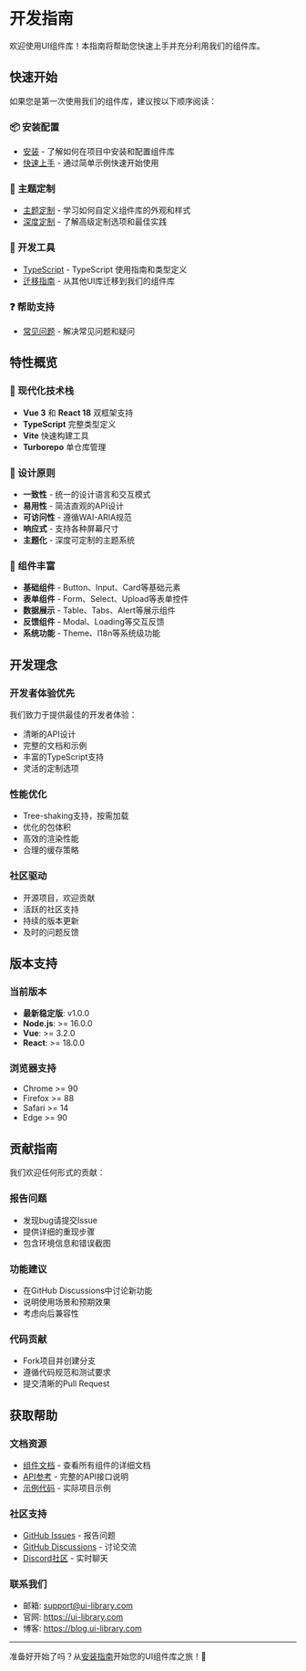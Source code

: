 # 开发指南

欢迎使用UI组件库！本指南将帮助您快速上手并充分利用我们的组件库。

## 快速开始

如果您是第一次使用我们的组件库，建议按以下顺序阅读：

### 📦 安装配置
- [安装](/guide/installation) - 了解如何在项目中安装和配置组件库
- [快速上手](/guide/quick-start) - 通过简单示例快速开始使用

### 🎨 主题定制
- [主题定制](/guide/theming) - 学习如何自定义组件库的外观和样式
- [深度定制](/guide/customization) - 了解高级定制选项和最佳实践

### 🔧 开发工具
- [TypeScript](/guide/typescript) - TypeScript 使用指南和类型定义
- [迁移指南](/guide/migration) - 从其他UI库迁移到我们的组件库

### ❓ 帮助支持
- [常见问题](/guide/faq) - 解决常见问题和疑问

## 特性概览

### 🚀 现代化技术栈
- **Vue 3** 和 **React 18** 双框架支持
- **TypeScript** 完整类型定义
- **Vite** 快速构建工具
- **Turborepo** 单仓库管理

### 🎯 设计原则
- **一致性** - 统一的设计语言和交互模式
- **易用性** - 简洁直观的API设计
- **可访问性** - 遵循WAI-ARIA规范
- **响应式** - 支持各种屏幕尺寸
- **主题化** - 深度可定制的主题系统

### 📱 组件丰富
- **基础组件** - Button、Input、Card等基础元素
- **表单组件** - Form、Select、Upload等表单控件  
- **数据展示** - Table、Tabs、Alert等展示组件
- **反馈组件** - Modal、Loading等交互反馈
- **系统功能** - Theme、I18n等系统级功能

## 开发理念

### 开发者体验优先
我们致力于提供最佳的开发者体验：
- 清晰的API设计
- 完整的文档和示例
- 丰富的TypeScript支持
- 灵活的定制选项

### 性能优化
- Tree-shaking支持，按需加载
- 优化的包体积
- 高效的渲染性能
- 合理的缓存策略

### 社区驱动
- 开源项目，欢迎贡献
- 活跃的社区支持
- 持续的版本更新
- 及时的问题反馈

## 版本支持

### 当前版本
- **最新稳定版**: v1.0.0
- **Node.js**: >= 16.0.0
- **Vue**: >= 3.2.0  
- **React**: >= 18.0.0

### 浏览器支持
- Chrome >= 90
- Firefox >= 88
- Safari >= 14
- Edge >= 90

## 贡献指南

我们欢迎任何形式的贡献：

### 报告问题
- 发现bug请提交Issue
- 提供详细的重现步骤
- 包含环境信息和错误截图

### 功能建议
- 在GitHub Discussions中讨论新功能
- 说明使用场景和预期效果
- 考虑向后兼容性

### 代码贡献
- Fork项目并创建分支
- 遵循代码规范和测试要求
- 提交清晰的Pull Request

## 获取帮助

### 文档资源
- [组件文档](/components/) - 查看所有组件的详细文档
- [API参考](/components/) - 完整的API接口说明
- [示例代码](https://github.com/your-username/turborepo-ui/tree/main/demo-app) - 实际项目示例

### 社区支持
- [GitHub Issues](https://github.com/your-username/turborepo-ui/issues) - 报告问题
- [GitHub Discussions](https://github.com/your-username/turborepo-ui/discussions) - 讨论交流
- [Discord社区](https://discord.gg/your-invite) - 实时聊天

### 联系我们
- 邮箱: support@ui-library.com
- 官网: https://ui-library.com
- 博客: https://blog.ui-library.com

---

准备好开始了吗？从[安装指南](/guide/installation)开始您的UI组件库之旅！🚀 